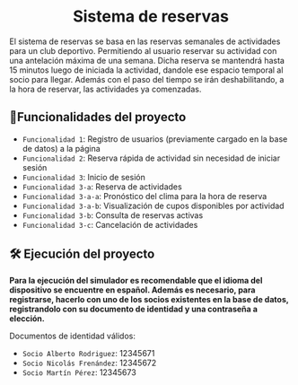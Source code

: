<h1 align="center">Sistema de reservas </h1>

El sistema de reservas se basa en las reservas semanales de actividades para un club deportivo. Permitiendo al usuario reservar su actividad con una antelación máxima de una semana. Dicha reserva se mantendrá hasta 15 minutos luego de iniciada la actividad, dandole ese espacio temporal al socio para llegar. Además con el paso del tiempo se irán deshabilitando, a la hora de reservar, las actividades ya comenzadas.

## :hammer:Funcionalidades del proyecto

- `Funcionalidad 1`: Registro de usuarios (previamente cargado en la base de datos) a la página
- `Funcionalidad 2`: Reserva rápida de actividad sin necesidad de iniciar sesión
- `Funcionalidad 3`: Inicio de sesión
- `Funcionalidad 3-a`: Reserva de actividades
- `Funcionalidad 3-a-a`: Pronóstico del clima para la hora de reserva
- `Funcionalidad 3-a-b`: Visualización de cupos disponibles por actividad
- `Funcionalidad 3-b`: Consulta de reservas activas
- `Funcionalidad 3-c`: Cancelación de actividades

## 🛠️ Ejecución del proyecto

**Para la ejecución del simulador es recomendable que el idioma del dispositivo se encuentre en español. Además es necesario, para registrarse, hacerlo con uno de los socios existentes en la base de datos, registrandolo con su documento de identidad y una contraseña a elección.**

Documentos de identidad válidos:

- `Socio Alberto Rodriguez`: 12345671
- `Socio Nicolás Frenández`: 12345672
- `Socio Martín Pérez`: 12345673
